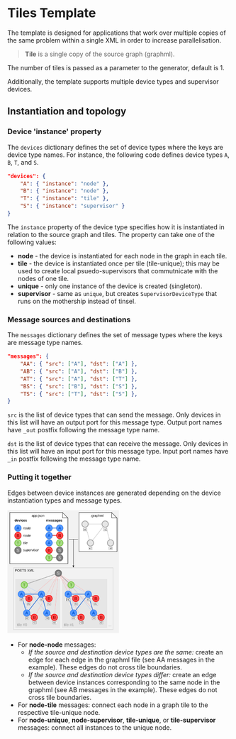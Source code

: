 
# Tiles Template

The template is designed for applications that work over multiple copies
of the same problem within a single XML in order to increase parallelisation.

> **Tile** is a single copy of the source graph (graphml).

The number of tiles is passed as a parameter to the generator, default is 1.

Additionally, the template supports multiple device types and supervisor devices.

## Instantiation and topology

### Device 'instance' property

The `devices` dictionary defines the set of device types where the keys are device type names.
For instance, the following code defines device types `A`, `B`, `T`, and `S`.

```json
"devices": {
	"A": { "instance": "node" },
	"B": { "instance": "node" },
	"T": { "instance": "tile" },
	"S": { "instance": "supervisor" }
}
```

The `instance` property of the device type specifies how it is instantiated
in relation to the source graph and tiles. The property can take one of the following values:

- **node** - the device is instantiated for each node in the graph in each tile.
- **tile** - the device is instantiated once per tile (tile-unique); this may be used to create local psuedo-supervisors
	that commutnicate with the nodes of one tile.
- **unique** - only one instance of the device is created (singleton).
- **supervisor** - same as `unique`, but creates `SupervisorDeviceType`
	that runs on the mothership instead of tinsel.

### Message sources and destinations

The `messages` dictionary defines the set of message types where the keys are message type names.

```json
"messages": {
	"AA": { "src": ["A"], "dst": ["A"] },
	"AB": { "src": ["A"], "dst": ["B"] },
	"AT": { "src": ["A"], "dst": ["T"] },
	"BS": { "src": ["B"], "dst": ["S"] },
	"TS": { "src": ["T"], "dst": ["S"] },
}
```

`src` is the list of device types that can send the message. Only devices in this list will have
an output port for this message type. Output port names have `_out` postfix following the
message type name.

`dst` is the list of device types that can receive the message. Only devices in this list will have
an input port for this message type. Input port names have `_in` postfix following the
message type name.

### Putting it together

Edges between device instances are generated depending on the device instantiation types
and message types.

<img src="../../svg/tiles.svg" width="50%">

- For **node-node** messages:
	- _If the source and destination device types are the same:_ create an edge for each edge in the graphml file
		(see AA messages in the example). These edges do not cross tile boundaries.
	- _If the source and destination device types differ:_ create an edge between device instances
		corresponding to the same node in the graphml (see AB messages in the example).
		These edges do not cross tile boundaries.
- For **node-tile** messages: connect each node in a graph tile to the respective tile-unique node.
- For **node-unique**, **node-supervisor**, **tile-unique**, or **tile-supervisor** messages:
	connect all instances to the unique node.
